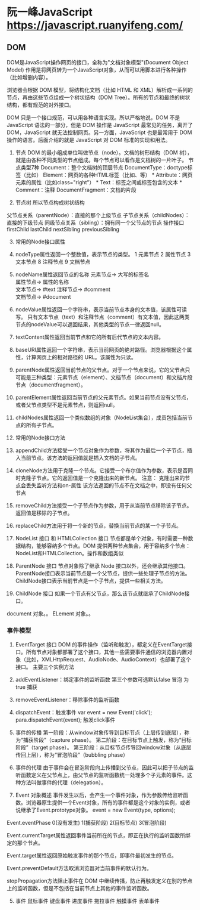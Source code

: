 # 阮一峰JavaScript  https://javascript.ruanyifeng.com/
## DOM
DOM是JavaScript操作网页的接口，全称为"文档对象模型"(Document Object Model)
作用是将网页转为一个JavaScript对象，从而可以用脚本进行各种操作（比如增删内容）。

浏览器会根据 DOM 模型，将结构化文档（比如 HTML 和 XML）解析成一系列的节点，再由这些节点组成一个树状结构（DOM Tree）。所有的节点和最终的树状结构，都有规范的对外接口。

DOM 只是一个接口规范，可以用各种语言实现。所以严格地说，DOM 不是 JavaScript 语法的一部分，但是 DOM 操作是 JavaScript 最常见的任务，离开了 DOM，JavaScript 就无法控制网页。另一方面，JavaScript 也是最常用于 DOM 操作的语言。后面介绍的就是 JavaScript 对 DOM 标准的实现和用法。


1. 节点
  DOM 的最小组成单位叫做节点（node）。文档的树形结构（DOM 树），就是由各种不同类型的节点组成。每个节点可以看作是文档树的一片叶子。
  节点类型7种
  Document：整个文档树的顶层节点
  DocumentType：doctype标签（比如<!DOCTYPE html>）
  Element：网页的各种HTML标签（比如<body>、<a>等）  *
  Attribute：网页元素的属性（比如class="right"） *
  Text：标签之间或标签包含的文本  *
  Comment：注释
  DocumentFragment：文档的片段

2. 节点树
  所以节点构成树状结构

  父节点关系（parentNode）：直接的那个上级节点
  子节点关系（childNodes）：直接的下级节点
  同级节点关系（sibling）：拥有同一个父节点的节点
  操作接口  firstChild  lastChild   nextSibling  previousSibling


3. 常用的Node接口属性
  1. nodeType属性返回一个整数值，表示节点的类型。
    1 元素节点 2 属性节点 3 文本节点 8 注释节点 9 文档节点

  2. nodeName属性返回节点的名称
    元素节点-> 大写的标签名  
    属性节点-> 属性的名称  
    文本节点-> #text 
    注释节点-> #comment  
    文档节点-> #document  

  3. nodeValue属性返回一个字符串，表示当前节点本身的文本值，该属性可读写。
  只有文本节点（text）和注释节点（comment）有文本值，因此这两类节点的nodeValue可以返回结果，其他类型的节点一律返回null。

  4. textContent属性返回当前节点和它的所有后代节点的文本内容。

  5. baseURI属性返回一个字符串，表示当前网页的绝对路径。浏览器根据这个属性，计算网页上的相对路径的 URL。该属性为只读。

  6. parentNode属性返回当前节点的父节点。对于一个节点来说，它的父节点只可能是三种类型：元素节点（element）、文档节点（document）和文档片段节点（documentfragment）。

  7. parentElement属性返回当前节点的父元素节点。如果当前节点没有父节点，或者父节点类型不是元素节点，则返回null。

  8. childNodes属性返回一个类似数组的对象（NodeList集合），成员包括当前节点的所有子节点。

4. 常用的Node接口方法
  1. appendChild方法接受一个节点对象作为参数，将其作为最后一个子节点，插入当前节点。该方法的返回值就是插入文档的子节点。

  2. cloneNode方法用于克隆一个节点。它接受一个布尔值作为参数，表示是否同时克隆子节点。它的返回值是一个克隆出来的新节点。
   注意： 克隆出来的节点会丢失监听方法和on-属性  该方法返回的节点不在文档之中，即没有任何父节点

  3. removeChild方法接受一个子节点作为参数，用于从当前节点移除该子节点。返回值是移除的子节点。

  4. replaceChild方法用于将一个新的节点，替换当前节点的某一个子节点。


5. NodeList 接口 和 HTMLCollection 接口
  节点都是单个对象，有时需要一种数据结构，能够容纳多个节点。DOM 提供两种节点集合，用于容纳多个节点：NodeList和HTMLCollection。操作和数组类似

6. ParentNode 接口
  节点对象除了继承 Node 接口以外，还会继承其他接口。ParentNode接口表示当前节点是一个父节点，提供一些处理子节点的方法。ChildNode接口表示当前节点是一个子节点，提供一些相关方法。

7. ChildNode 接口
  如果一个节点有父节点，那么该节点就继承了ChildNode接口。


document 对象。。
ELement 对象。。



### 事件模型

1. EventTarget 接口
  DOM 的事件操作（监听和触发），都定义在EventTarget接口。所有节点对象都部署了这个接口，其他一些需要事件通信的浏览器内置对象（比如，XMLHttpRequest、AudioNode、AudioContext）也部署了这个接口。
  主要三个实例方法
  1. addEventListener：绑定事件的监听函数
    第三个参数可选默认false  冒泡  为true 捕获
  2. removeEventListener：移除事件的监听函数
  3. dispatchEvent：触发事件
    var event = new Event('click');
    para.dispatchEvent(event);   触发click事件

2. 事件的传播
  第一阶段：从window对象传导到目标节点（上层传到底层），称为“捕获阶段”（capture phase）。
  第二阶段：在目标节点上触发，称为“目标阶段”（target phase）。
  第三阶段：从目标节点传导回window对象（从底层传回上层），称为“冒泡阶段”（bubbling phase）

3. 事件的代理
  由于事件会在冒泡阶段向上传播到父节点，因此可以把子节点的监听函数定义在父节点上，由父节点的监听函数统一处理多个子元素的事件。这种方法叫做事件的代理（delegation）。

4. Event 对象概述
  事件发生以后，会产生一个事件对象，作为参数传给监听函数。浏览器原生提供一个Event对象，所有的事件都是这个对象的实例，或者说继承了Event.prototype对象。
  event = new Event(type, options);

  Event.eventPhase  0(没有发生) 1(捕获阶段) 2(目标节点) 3(冒泡阶段)

  Event.currentTarget属性返回事件当前所在的节点，即正在执行的监听函数所绑定的那个节点。

  Event.target属性返回原始触发事件的那个节点，即事件最初发生的节点。

  Event.preventDefault方法取消浏览器对当前事件的默认行为。

  stopPropagation方法阻止事件在 DOM 中继续传播，防止再触发定义在别的节点上的监听函数，但是不包括在当前节点上其他的事件监听函数。

5. 事件
  鼠标事件
  键盘事件
  进度事件
  拖拉事件
  触摸事件
  表单事件
